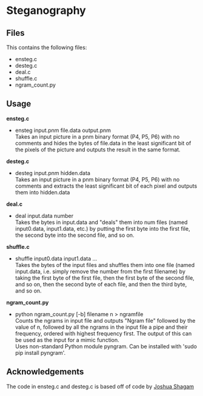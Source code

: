 # Steganography
## Files 
This contains the following files:
- ensteg.c
- desteg.c
- deal.c
- shuffle.c
- ngram_count.py

## Usage
**ensteg.c**
- ensteg input.pnm file.data output.pnm  
Takes an input picture in a pnm binary format (P4, P5, P6) with no comments and hides the bytes of file.data in the least significant bit of the pixels of the picture and outputs the result in the same format.

**desteg.c**
- desteg input.pnm hidden.data  
Takes an input picture in a pnm binary format (P4, P5, P6) with no comments and extracts the least significant bit of each pixel and outputs them into hidden.data

**deal.c**
- deal input.data number  
Takes the bytes in input.data and "deals" them into num files (named input0.data, input1.data, etc.) by putting the first byte into the first file, the second byte into the second file, and so on.

**shuffle.c**
- shuffle input0.data input1.data ...  
Takes the bytes of the input files and shuffles them into one file (named input.data, i.e. simply remove the number from the first filename) by taking the first byte of the first file, then the first byte of the second file, and so on, then the second byte of each file, and then the third byte, and so on.

**ngram_count.py**
- python ngram_count.py [-b] filename n > ngramfile  
Counts the ngrams in input file and outputs "Ngram file" followed by the value of n, followed by all the ngrams in the input file a pipe and their frequency, ordered with highest frequency first.  The output of this can be used as the input for a mimic function.  
Uses non-standard Python module pyngram.  Can be installed with 'sudo pip install pyngram'.  

## Acknowledgements
The code in ensteg.c and desteg.c is based off of code by [Joshua Shagam](http://www.cs.nmsu.edu/~joshagam/css/)
